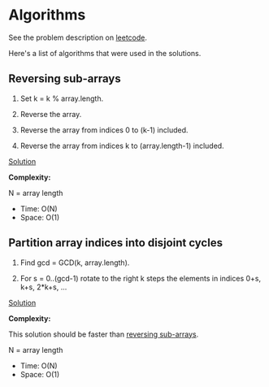 # Algorithms

See the problem description on [leetcode](https://leetcode.com/problems/rotate-array/).

Here's a list of algorithms that were used in the solutions.

## Reversing sub-arrays

1. Set k = k % array.length.

2. Reverse the array.

3. Reverse the array from indices 0 to (k-1) included.

4. Reverse the array from indices k to (array.length-1) included.

[Solution](javascript/189-2.js)

**Complexity:**

N = array length

* Time: O(N)
* Space: O(1)

## Partition array indices into disjoint cycles

1. Find gcd = GCD(k, array.length).

2. For s = 0..(gcd-1) rotate to the right k steps the elements in indices 0+s, k+s, 2*k+s, ...

[Solution](javascript/189-3.js)

**Complexity:**

This solution should be faster than [reversing sub-arrays](#reversing-sub-arrays).

N = array length

* Time: O(N)
* Space: O(1)
